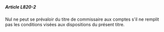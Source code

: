 ##### Article L820-2

Nul ne peut se prévaloir du titre de commissaire aux comptes s'il ne remplit pas les conditions visées aux dispositions du présent titre.

